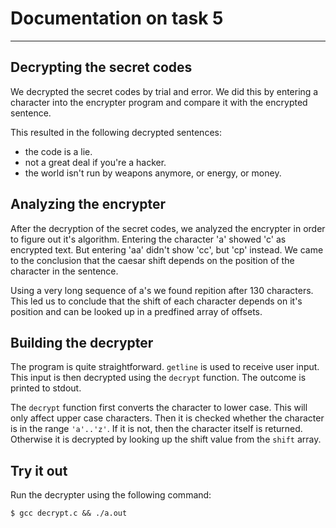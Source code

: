 # Documentation on task 5
-------------------------

## Decrypting the secret codes

We decrypted the secret codes by trial and error. We did this by entering a
character into the encrypter program and compare it with the encrypted
sentence.

This resulted in the following decrypted sentences:

 - the code is a lie.
 - not a great deal if you're a hacker.
 - the world isn't run by weapons anymore, or energy, or money.

## Analyzing the encrypter

After the decryption of the secret codes, we analyzed the encrypter in order
to figure out it's algorithm. Entering the character 'a' showed 'c' as
encrypted text. But entering 'aa' didn't show 'cc', but 'cp' instead. We
came to the conclusion that the caesar shift depends on the position of the
character in the sentence.

Using a very long sequence of a's we found repition after 130 characters. This
led us to conclude that the shift of each character depends on it's position and
can be looked up in a predfined array of offsets.

## Building the decrypter

The program is quite straightforward. `getline` is used to receive user
input. This input is then decrypted using the `decrypt` function. The outcome
is printed to stdout.

The `decrypt` function first converts the character to lower case. This will
only affect upper case characters. Then it is checked whether the character is
in the range `'a'..'z'`. If it is not, then the character itself is returned.
Otherwise it is decrypted by looking up the shift value from the `shift` array.

## Try it out

Run the decrypter using the following command:

    $ gcc decrypt.c && ./a.out

